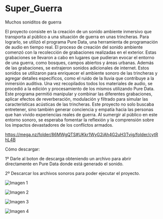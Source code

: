 # Super_Guerra
Muchos soniditos de guerra

El proyecto consiste en la creación de un sonido ambiente inmersivo que transporta al público a una situación de guerra en unas trincheras. Para lograrlo, se utilizó el programa Pure Data, una herramienta de programación de audio en tiempo real. El proceso de creación del sonido ambiente comenzó con la recolección de grabaciones realizadas en el exterior. Estas grabaciones se llevaron a cabo en lugares que pudieran evocar el entorno de una guerra, como bosques, campos abiertos y áreas urbanas. Además de las grabaciones, se extrajeron sonidos adicionales de internet. Estos sonidos se utilizaron para enriquecer el ambiente sonoro de las trincheras y agregar detalles específicos, como el ruido de la lluvia que contribuye a la inmersión auditiva. Una vez recopilados todos los materiales de audio, se procedió a la edición y procesamiento de los mismos utilizando Pure Data. Este programa permitió manipular y combinar las diferentes grabaciones, aplicar efectos de reverberación, modulación y filtrado para simular las características acústicas de las trincheras. Este proyecto no solo buscaba entretener, sino también generar conciencia y empatía hacia las personas que han vivido experiencias reales de guerra. Al sumergir al público en este entorno sonoro, se esperaba fomentar la reflexión y la comprensión sobre los impactos devastadores de los conflictos armados.

https://mega.nz/folder/86MWgQTS#UKkr1WyG2iAh4G2uH3Tvjg/folder/cytRhL4B

Cómo descargar:


1º Darle al boton de descarga obteniendo un archivo para abrir directamente en Pure Data donde está generado el sonido.

2º Descarcar los archivos sonoros para poder ejecutar el proyecto. 

![Imagen 1](https://github.com/crisgarciagh/Super_Guerra/assets/101996396/d6247ebb-fe0f-44bd-aeb1-558d9051bfb0)

![Imagen 2](https://github.com/crisgarciagh/Super_Guerra/assets/101996396/a9948178-7baf-41c8-bdf4-fa3cc1ed4ceb)

![Imagen 3](https://github.com/crisgarciagh/Super_Guerra/assets/101996396/56042614-a4ff-48e5-a1de-b02d4351d5a6)

![Imagen 4](https://github.com/crisgarciagh/Super_Guerra/assets/101996396/b3b44aeb-6b19-4e10-bc13-8351b1923fc7)


